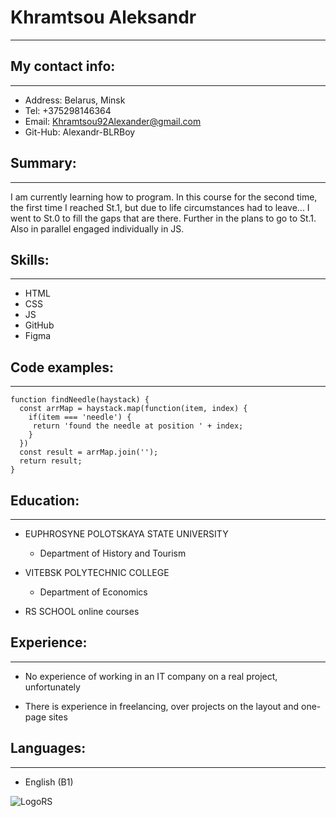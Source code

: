 # Khramtsou Aleksandr
***

## My contact info:
***

* Address: Belarus, Minsk
* Tel: +375298146364
* Email: Khramtsou92Alexander@gmail.com
* Git-Hub: Alexandr-BLRBoy

## Summary:
***

I am currently learning how to program. In this course for the second time, the first time I reached St.1, but due to life circumstances had to leave...
I went to St.0 to fill the gaps that are there. Further in the plans to go to St.1. Also in parallel engaged individually in JS.

## Skills:
***

* HTML
* CSS
* JS
* GitHub
* Figma

## Code examples:
***

```
function findNeedle(haystack) {
  const arrMap = haystack.map(function(item, index) {
    if(item === 'needle') {
     return 'found the needle at position ' + index;
    }
  })
  const result = arrMap.join('');
  return result;
}

```

## Education:
***

* EUPHROSYNE POLOTSKAYA STATE UNIVERSITY
    * Department of History and Tourism

* VITEBSK POLYTECHNIC COLLEGE
    * Department of Economics

* RS SCHOOL online courses

## Experience:
***

* No experience of working in an IT company on a real project, unfortunately

* There is experience in freelancing, over projects on the layout and one-page sites

## Languages:
***

* English (B1)

![LogoRS](../../../rs_school%20logo.svg)


